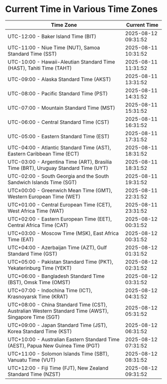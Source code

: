 # Current Time in Various Time Zones

| Time Zone | Current Time |
|-----------|--------------|
| UTC-12:00 - Baker Island Time (BIT) | 2025-08-12 09:31:52 |
| UTC-11:00 - Niue Time (NUT), Samoa Standard Time (SST) | 2025-08-11 10:31:52 |
| UTC-10:00 - Hawaii-Aleutian Standard Time (HAST), Tahiti Time (TAHT) | 2025-08-11 11:31:52 |
| UTC-09:00 - Alaska Standard Time (AKST) | 2025-08-11 13:31:52 |
| UTC-08:00 - Pacific Standard Time (PST) | 2025-08-11 14:31:52 |
| UTC-07:00 - Mountain Standard Time (MST) | 2025-08-11 15:31:52 |
| UTC-06:00 - Central Standard Time (CST) | 2025-08-11 16:31:52 |
| UTC-05:00 - Eastern Standard Time (EST) | 2025-08-11 17:31:52 |
| UTC-04:00 - Atlantic Standard Time (AST), Eastern Caribbean Time (ECT) | 2025-08-11 18:31:52 |
| UTC-03:00 - Argentina Time (ART), Brasília Time (BRT), Uruguay Standard Time (UYT) | 2025-08-11 18:31:52 |
| UTC-02:00 - South Georgia and the South Sandwich Islands Time (SGT) | 2025-08-11 19:31:52 |
| UTC±00:00 - Greenwich Mean Time (GMT), Western European Time (WET) | 2025-08-11 22:31:52 |
| UTC+01:00 - Central European Time (CET), West Africa Time (WAT) | 2025-08-11 23:31:52 |
| UTC+02:00 - Eastern European Time (EET), Central Africa Time (CAT) | 2025-08-12 00:31:52 |
| UTC+03:00 - Moscow Time (MSK), East Africa Time (EAT) | 2025-08-12 00:31:52 |
| UTC+04:00 - Azerbaijan Time (AZT), Gulf Standard Time (GST) | 2025-08-12 01:31:52 |
| UTC+05:00 - Pakistan Standard Time (PKT), Yekaterinburg Time (YEKT) | 2025-08-12 02:31:52 |
| UTC+06:00 - Bangladesh Standard Time (BST), Omsk Time (OMST) | 2025-08-12 03:31:52 |
| UTC+07:00 - Indochina Time (ICT), Krasnoyarsk Time (KRAT) | 2025-08-12 04:31:52 |
| UTC+08:00 - China Standard Time (CST), Australian Western Standard Time (AWST), Singapore Time (SGT) | 2025-08-12 05:31:52 |
| UTC+09:00 - Japan Standard Time (JST), Korea Standard Time (KST) | 2025-08-12 06:31:52 |
| UTC+10:00 - Australian Eastern Standard Time (AEST), Papua New Guinea Time (PGT) | 2025-08-12 07:31:52 |
| UTC+11:00 - Solomon Islands Time (SBT), Vanuatu Time (VUT) | 2025-08-12 08:31:52 |
| UTC+12:00 - Fiji Time (FJT), New Zealand Standard Time (NZST) | 2025-08-12 09:31:52 |
